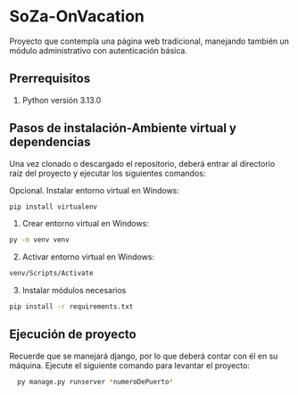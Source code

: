 # SoZa-OnVacation

Proyecto que contempla una página web tradicional, manejando también un módulo administrativo con autenticación básica.

## Prerrequisitos

1. Python versión 3.13.0

## Pasos de instalación-Ambiente virtual y dependencias

Una vez clonado o descargado el repositorio, deberá entrar al directorio raíz del proyecto y ejecutar los siguientes comandos:

Opcional. Instalar entorno virtual en Windows:

```bash
pip install virtualenv
```

1. Crear entorno virtual en Windows:

```bash
py -m venv venv
```

2. Activar entorno virtual en Windows:

```bash
venv/Scripts/Activate
```

3. Instalar módulos necesarios

```bash
pip install -r requirements.txt
```

## Ejecución de proyecto

Recuerde que se manejará django, por lo que deberá contar con él en su máquina.
Ejecute el siguiente comando para levantar el proyecto:

```bash
  py manage.py runserver *numeroDePuerto*
```

